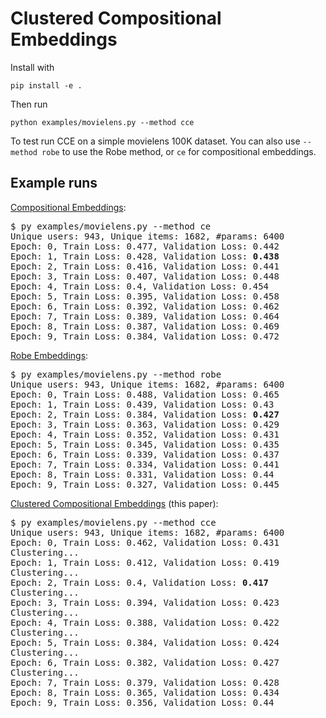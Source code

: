 # Clustered Compositional Embeddings

Install with
```
pip install -e .
```

Then run
```
python examples/movielens.py --method cce
```
To test run CCE on a simple movielens 100K dataset.
You can also use `--method robe` to use the Robe method, or `ce` for compositional embeddings.

## Example runs

[Compositional Embeddings](https://arxiv.org/abs/1909.02107):
<pre>
$ py examples/movielens.py --method ce
Unique users: 943, Unique items: 1682, #params: 6400
Epoch: 0, Train Loss: 0.477, Validation Loss: 0.442
Epoch: 1, Train Loss: 0.428, Validation Loss: <b>0.438</b>
Epoch: 2, Train Loss: 0.416, Validation Loss: 0.441
Epoch: 3, Train Loss: 0.407, Validation Loss: 0.448
Epoch: 4, Train Loss: 0.4, Validation Loss: 0.454
Epoch: 5, Train Loss: 0.395, Validation Loss: 0.458
Epoch: 6, Train Loss: 0.392, Validation Loss: 0.462
Epoch: 7, Train Loss: 0.389, Validation Loss: 0.464
Epoch: 8, Train Loss: 0.387, Validation Loss: 0.469
Epoch: 9, Train Loss: 0.384, Validation Loss: 0.472
</pre>

[Robe Embeddings](https://proceedings.mlsys.org/paper_files/paper/2022/file/1eb34d662b67a14e3511d0dfd78669be-Paper.pdf):
<pre>
$ py examples/movielens.py --method robe
Unique users: 943, Unique items: 1682, #params: 6400
Epoch: 0, Train Loss: 0.488, Validation Loss: 0.465
Epoch: 1, Train Loss: 0.439, Validation Loss: 0.43
Epoch: 2, Train Loss: 0.384, Validation Loss: <b>0.427</b>
Epoch: 3, Train Loss: 0.363, Validation Loss: 0.429
Epoch: 4, Train Loss: 0.352, Validation Loss: 0.431
Epoch: 5, Train Loss: 0.345, Validation Loss: 0.435
Epoch: 6, Train Loss: 0.339, Validation Loss: 0.437
Epoch: 7, Train Loss: 0.334, Validation Loss: 0.441
Epoch: 8, Train Loss: 0.331, Validation Loss: 0.44
Epoch: 9, Train Loss: 0.327, Validation Loss: 0.445
</pre>

[Clustered Compositional Embeddings](https://arxiv.org/abs/2210.05974) (this paper):
<pre>
$ py examples/movielens.py --method cce
Unique users: 943, Unique items: 1682, #params: 6400
Epoch: 0, Train Loss: 0.462, Validation Loss: 0.431
Clustering...
Epoch: 1, Train Loss: 0.412, Validation Loss: 0.419
Clustering...
Epoch: 2, Train Loss: 0.4, Validation Loss: <b>0.417</b>
Clustering...
Epoch: 3, Train Loss: 0.394, Validation Loss: 0.423
Clustering...
Epoch: 4, Train Loss: 0.388, Validation Loss: 0.422
Clustering...
Epoch: 5, Train Loss: 0.384, Validation Loss: 0.424
Clustering...
Epoch: 6, Train Loss: 0.382, Validation Loss: 0.427
Clustering...
Epoch: 7, Train Loss: 0.379, Validation Loss: 0.428
Epoch: 8, Train Loss: 0.365, Validation Loss: 0.434
Epoch: 9, Train Loss: 0.356, Validation Loss: 0.44
</pre>
